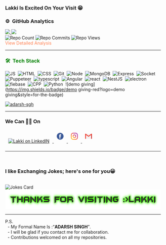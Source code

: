 ### Lakki Is **Excited On Your Visit** 😁

### ⚙️ &nbsp;GitHub Analytics
<a href="https://github.com/adarsh-sgh">
  <img height="180em" src="https://github-readme-stats.vercel.app/api?username=adarsh-sgh&theme=dracula&include_all_commits=true&count_private=true&show_icons=true" />
  <img height="180em" src="https://github-readme-stats.vercel.app/api/top-langs/?username=adarsh-sgh&theme=dracula&layout=compact&count_private=false" />
</a><br>
<div><img src="https://badges.pufler.dev/repos/adarsh-sgh" alt="Repo Count">&nbsp<img src="https://badges.pufler.dev/commits/yearly/adarsh-sgh" alt="Repo Commits">&nbsp<img src="https://badges.pufler.dev/visits/adarsh-sgh/adarsh-sgh" alt="Repo Views"></div>
<a href="https://profile-summary-for-github.com/user/adarsh-sgh" style="color: coral;text-decoration: none;">View Detailed Analysis</a>
<br>
<hr> 
<h3 style="color:green">🛠 &nbsp;Tech Stack</h3> 


 
 
 
 <!-- skillsStart --> 
![JS](https://img.shields.io/badge/JS-red?logo=JS&style=for-the-badge)&nbsp;
![HTML](https://img.shields.io/badge/HTML-red?logo=HTML&style=for-the-badge)&nbsp;
![CSS](https://img.shields.io/badge/CSS-red?logo=CSS&style=for-the-badge)&nbsp;
![Git](https://img.shields.io/badge/Git-red?logo=Git&style=for-the-badge)&nbsp;
![Node](https://img.shields.io/badge/Node-red?logo=Node&style=for-the-badge)&nbsp;
![MongoDB](https://img.shields.io/badge/MongoDB-red?logo=MongoDB&style=for-the-badge)&nbsp;
![Express](https://img.shields.io/badge/Express-red?logo=Express&style=for-the-badge)&nbsp;
![Socket](https://img.shields.io/badge/Socket-red?logo=Socket&style=for-the-badge)&nbsp;
![Puppeteer](https://img.shields.io/badge/Puppeteer-red?logo=Puppeteer&style=for-the-badge)&nbsp;
![typescript](https://img.shields.io/badge/typescript-red?logo=typescript&style=for-the-badge)&nbsp;
![Angular](https://img.shields.io/badge/Angular-red?logo=Angular&style=for-the-badge)&nbsp;
![react](https://img.shields.io/badge/react-red?logo=react&style=for-the-badge)&nbsp;
![NestJS](https://img.shields.io/badge/NestJS-red?logo=NestJS&style=for-the-badge)&nbsp;
![electron](https://img.shields.io/badge/electron-red?logo=electron&style=for-the-badge)&nbsp;
![fiebase](https://img.shields.io/badge/fiebase-red?logo=fiebase&style=for-the-badge)&nbsp;
![CPP](https://img.shields.io/badge/CPP-red?logo=CPP&style=for-the-badge)&nbsp;
![Python](https://img.shields.io/badge/Python-red?logo=Python&style=for-the-badge)&nbsp;
![demo giving](https://img.shields.io/badge/demo giving-red?logo=demo giving&style=for-the-badge)&nbsp;

 <!-- skillsEnd --> 
 
 
 

<p ><a href="https://adarsh-sgh.github.io"> <img src="https://github-profile-trophy.vercel.app/?username=adarsh-sgh&theme=monokai" alt="adarsh-sgh" /></a></p>  
<hr> 

### We Can 🤝🏼 On  

<a href="https://www.linkedin.com/in/thakurLki/">
  <img alt="Lakki on LinkedIN" width="22px" style="margin: 10px;" src="https://raw.githubusercontent.com/peterthehan/peterthehan/master/assets/linkedin.svg" />
</a>
<a href="https://www.facebook.com/singh.adarsh.dev" target='_blank'>
  <img alt="Lakki on FB" width="22px" style="margin: 10px;" src="icons/facebook.svg" />
</a>
<a href="https://www.instagram.com/sgh.lakki/" target='_blank'>
  <img alt="Lakki on insta" width="22px" style="margin: 10px;" src="icons/instagram.svg" />
</a>
<a href="mailto:singh.adarsh.dev@gmail.com">
  <img alt="mail to lakki" width="22px" style="margin: 10px;" src="icons/gmail.svg" />
</a>
<hr> 
<br>
 <h3>I like Exchanging Jokes; here's one for you😀</h3><br>
<img src="https://readme-jokes.vercel.app/api" alt="Jokes Card" style="margin:0px" /><br>
<img alt="Thanks For Visit"  width='589px' height='62px' src='images/thanks.png'><br>
<hr> 
P.S. <br>
&nbsp - My Formal Name Is :<q><b>ADARSH SINGH</b></q>. <br>
&nbsp - I will be glad if you contact me for collaboration. <br>
&nbsp - Contributions welcomed on all my repositories.
            